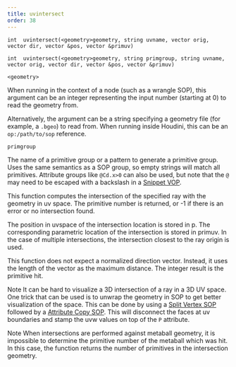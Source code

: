 ```yaml
---
title: uvintersect
order: 38
---
```

`int  uvintersect(<geometry>geometry, string uvname, vector orig, vector dir, vector &pos, vector &primuv)`

`int  uvintersect(<geometry>geometry, string primgroup, string uvname, vector orig, vector dir, vector &pos, vector &primuv)`

`<geometry>`

When running in the context of a node (such as a wrangle SOP), this argument can be an integer representing the input number (starting at 0) to read the geometry from.

Alternatively, the argument can be a string specifying a geometry file (for example, a `.bgeo`) to read from. When running inside Houdini, this can be an `op:/path/to/sop` reference.

`primgroup`

The name of a primitive group or a pattern to generate a primitive
group. Uses the same semantics as a SOP group, so empty strings
will match all primitives. Attribute groups like `@Cd.x>0` can
also be used, but note that the `@` may need to be escaped with
a backslash in a [Snippet VOP](../../nodes/vop/snippet.html "Runs a VEX snippet to modify the incoming values.").

This function computes the intersection of the specified ray with the geometry in uv space. The primitive number is returned, or -1 if there is an error or no intersection found.

The position in uvspace of the intersection location is stored in p. The corresponding parametric location of the intersection is stored in primuv. In the case of multiple intersections, the intersection closest to the ray origin is used.

This function does not expect a normalized direction vector. Instead, it uses the length of the vector as the maximum distance. The integer result is the primitive hit.

Note
It can be hard to visualize a 3D intersection of a ray in a 3D UV space. One trick that can be used is to unwrap the geometry in SOP to get better visualization of the space. This can be done by using a [Split Vertex SOP](../../nodes/sop/splitvertex.html) followed by a [Attribute Copy SOP](../../nodes/sop/attribcopy.html "Copies attributes between groups of vertices,
points, or primitives."). This will disconnect the faces at uv boundaries and stamp the uvw values on top of the `P` attribute.

Note
When intersections are performed against metaball geometry, it is impossible to determine the primitive number of the metaball which was hit. In this case, the function returns the number of primitives in the intersection geometry.
